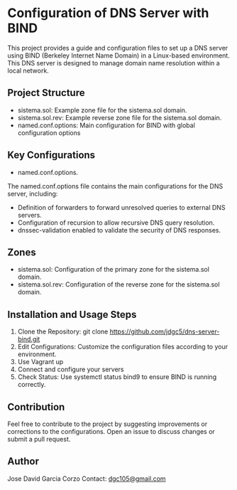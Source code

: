 # Configuration of DNS Server with BIND

This project provides a guide and configuration files to set up a DNS server using BIND (Berkeley Internet Name Domain) in a Linux-based environment. This DNS server is designed to manage domain name resolution within a local network.

## Project Structure

* sistema.sol: Example zone file for the sistema.sol domain.
* sistema.sol.rev: Example reverse zone file for the sistema.sol domain.
* named.conf.options: Main configuration for BIND with global configuration options

## Key Configurations

- named.conf.options.

The named.conf.options file contains the main configurations for the DNS server, including:

* Definition of forwarders to forward unresolved queries to external DNS servers.
* Configuration of recursion to allow recursive DNS query resolution.
* dnssec-validation enabled to validate the security of DNS responses.

## Zones

* sistema.sol: Configuration of the primary zone for the sistema.sol domain.
* sistema.sol.rev: Configuration of the reverse zone for the sistema.sol domain.

## Installation and Usage Steps

1) Clone the Repository: git clone https://github.com/jdgc5/dns-server-bind.git
2) Edit Configurations: Customize the configuration files according to your environment.
3) Use Vagrant up
4) Connect and configure your servers
5) Check Status: Use systemctl status bind9 to ensure BIND is running correctly.

## Contribution
Feel free to contribute to the project by suggesting improvements or corrections to the configurations. Open an issue to discuss changes or submit a pull request.

## Author
Jose David Garcia Corzo
Contact: dgc105@gmail.com
